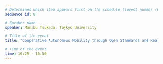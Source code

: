 ```yaml
---
# Determines which item appears first on the schedule (lowest number (0) appears first)
sequence_id: 8

# Speaker name
speaker: Manabu Tsukada, Toykyo University

# Title of the event
title: "Cooperative Autonomous Mobility through Open Standards and Real-World Experiments (Invited Talk 4)"

# Time of the event
time: 16:25 - 16:50
---
```

